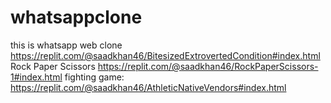 # whatsappclone
this is whatsapp web clone
https://replit.com/@saadkhan46/BitesizedExtrovertedCondition#index.html
Rock Paper Scissors https://replit.com/@saadkhan46/RockPaperScissors-1#index.html
fighting game: https://replit.com/@saadkhan46/AthleticNativeVendors#index.html
